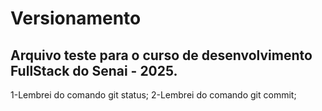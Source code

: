 # Versionamento

## Arquivo teste para o curso de desenvolvimento FullStack do Senai - 2025.

1-Lembrei do comando git status;
2-Lembrei do comando git commit;
